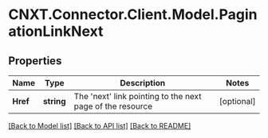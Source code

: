 
# CNXT.Connector.Client.Model.PaginationLinkNext

## Properties

Name | Type | Description | Notes
------------ | ------------- | ------------- | -------------
**Href** | **string** | The &#39;next&#39; link pointing to the next page of the resource | [optional] 

[[Back to Model list]](../README.md#documentation-for-models)
[[Back to API list]](../README.md#documentation-for-api-endpoints)
[[Back to README]](../README.md)

